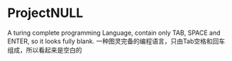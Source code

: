 # ProjectNULL
A turing complete programming Language, contain only TAB, SPACE and ENTER, so it looks fully blank. 一种图灵完备的编程语言，只由Tab空格和回车组成，所以看起来是空白的
